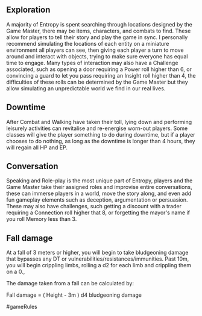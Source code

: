 ## Exploration

A majority of Entropy is spent searching through locations designed by the Game Master, there may be items, characters, and combats to find. These allow for players to tell their story and play the game in sync. I personally recommend simulating the locations of each entity on a miniature environment all players can see, then giving each player a turn to move around and interact with objects, trying to make sure everyone has equal time to engage. Many types of interaction may also have a Challenge associated, such as opening a door requiring a Power roll higher than 6, or convincing a guard to let you pass requiring an Insight roll higher than 4, the difficulties of these rolls can be determined by the Game Master but they allow simulating an unpredictable world we find in our real lives.
## Downtime

After Combat and Walking have taken their toll, lying down and performing leisurely activities can revitalise and re-energise worn-out players. Some classes will give the player something to do during downtime, but if a player chooses to do nothing, as long as the downtime is longer than 4 hours, they will regain all HP and EP.
## Conversation

Speaking and Role-play is the most unique part of Entropy, players and the Game Master take their assigned roles and improvise entire conversations, these can immerse players in a world, move the story along, and even add fun gameplay elements such as deception, argumentation or persuasion. These may also have challenges, such getting a discount with a trader requiring a Connection roll higher that 8, or forgetting the mayor's name if you roll Memory less than 3.

## Fall damage

At a fall of 3 meters or higher, you will begin to take bludgeoning damage that bypasses any DT or vulnerabilities/resistances/immunities. Past 10m, you will begin crippling limbs, rolling a d2 for each limb and crippling them on a 0., 

The damage taken from a fall can be calculated by:

Fall damage = ( Height - 3m ) d4 bludgeoning damage

#gameRules